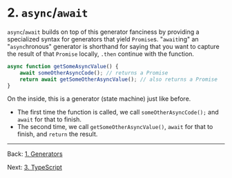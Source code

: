# 2. `async`/`await`

`async`/`await` builds on top of this generator fanciness by providing a specialized syntax for generators that yield `Promise`s.
"`await`ing" an "`async`hronous" generator is shorthand for saying that you want to capture the result of that `Promise` locally, `.then` continue with the function.

```javascript
async function getSomeAsyncValue() {
    await someOtherAsyncCode(); // returns a Promise
    return await getSomeOtherAsyncValue(); // also returns a Promise
}
```

On the inside, this is a generator (state machine) just like before.
* The first time the function is called, we call `someOtherAsyncCode();` and `await` for that to finish.
* The second time, we call `getSomeOtherAsyncValue()`, `await` for that to finish, and `return` the result.

---

Back: [1. Generators](./1.%20Generators.md)

Next: [3. TypeScript](./3.%20TypeScript.md)
